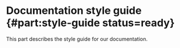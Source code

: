 # Documentation style guide {#part:style-guide status=ready}

This part describes the style guide for our documentation.

<minitoc/>
